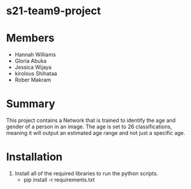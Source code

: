 # s21-team9-project

# Members
  - Hannah Williams
  - Gloria Abuka 
  - Jessica Wijaya
  - kirolous Shihataa 
  - Rober Makram


# Summary
  This project contains a Network that is trained to identify the age and gender of a person in an image. The age is set to 26 classifications, meaning it will output an estimated age range and not just a specific age.
  
  
  
  
  
# Installation 
  1. Install all of the required libraries to run the python scripts.
      - pip install -r requirements.txt

